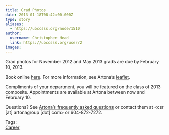 ```yaml
---
title: Grad Photos 
date: 2013-01-18T08:42:00.000Z
type: story
aliases:
  - https://ubccsss.org/node/1510
author:
  username: Christopher Head
  link: https://ubccsss.org/user/2
images:
---
```


<div class="field field-name-body field-type-text-with-summary field-label-hidden"><div class="field-items"><div class="field-item even"><p>Grad photos for November 2012 and May 2013 grads are due by February 10, 2013.</p>
<p>Book online <a href="http://ubc-compsci.artona.timetrade.com/">here</a>. For more information, see Artona&#x2019;s <a href="/files/2013-artona-leaflet.pdf">leaflet</a>.</p>
<p>Compliments of your department, you will be featured on the class of 2013 composite. Appointments are available at Artona between now and February 10.</p>
<p>Questions? See <a href="http://www.artonagroup.com/faq">Artona&#x2019;s frequently asked questions</a> or contact them at &lt;csr [at] artonagroup [dot] com&gt; or 604-872-7272.</p>
</div></div></div>    <footer>
    <div class="field field-name-field-tags field-type-taxonomy-term-reference field-label-above"><div class="field-label">Tags:&#xA0;</div><div class="field-items"><div class="field-item even"><a href="/career">Career</a></div></div></div>      </footer>